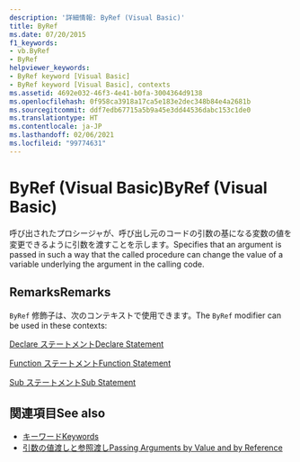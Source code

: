 ```yaml
---
description: '詳細情報: ByRef (Visual Basic)'
title: ByRef
ms.date: 07/20/2015
f1_keywords:
- vb.ByRef
- ByRef
helpviewer_keywords:
- ByRef keyword [Visual Basic]
- ByRef keyword [Visual Basic], contexts
ms.assetid: 4692e032-46f3-4e41-b0fa-3004364d9138
ms.openlocfilehash: 0f958ca3918a17ca5e183e2dec348b84e4a2681b
ms.sourcegitcommit: ddf7edb67715a5b9a45e3dd44536dabc153c1de0
ms.translationtype: HT
ms.contentlocale: ja-JP
ms.lasthandoff: 02/06/2021
ms.locfileid: "99774631"
---
```

# <a name="byref-visual-basic"></a><span data-ttu-id="a5300-103">ByRef (Visual Basic)</span><span class="sxs-lookup"><span data-stu-id="a5300-103">ByRef (Visual Basic)</span></span>

<span data-ttu-id="a5300-104">呼び出されたプロシージャが、呼び出し元のコードの引数の基になる変数の値を変更できるように引数を渡すことを示します。</span><span class="sxs-lookup"><span data-stu-id="a5300-104">Specifies that an argument is passed in such a way that the called procedure can change the value of a variable underlying the argument in the calling code.</span></span>  
  
## <a name="remarks"></a><span data-ttu-id="a5300-105">Remarks</span><span class="sxs-lookup"><span data-stu-id="a5300-105">Remarks</span></span>  

 <span data-ttu-id="a5300-106">`ByRef` 修飾子は、次のコンテキストで使用できます。</span><span class="sxs-lookup"><span data-stu-id="a5300-106">The `ByRef` modifier can be used in these contexts:</span></span>  
  
 [<span data-ttu-id="a5300-107">Declare ステートメント</span><span class="sxs-lookup"><span data-stu-id="a5300-107">Declare Statement</span></span>](../statements/declare-statement.md)  
  
 [<span data-ttu-id="a5300-108">Function ステートメント</span><span class="sxs-lookup"><span data-stu-id="a5300-108">Function Statement</span></span>](../statements/function-statement.md)  
  
 [<span data-ttu-id="a5300-109">Sub ステートメント</span><span class="sxs-lookup"><span data-stu-id="a5300-109">Sub Statement</span></span>](../statements/sub-statement.md)  
  
## <a name="see-also"></a><span data-ttu-id="a5300-110">関連項目</span><span class="sxs-lookup"><span data-stu-id="a5300-110">See also</span></span>

- [<span data-ttu-id="a5300-111">キーワード</span><span class="sxs-lookup"><span data-stu-id="a5300-111">Keywords</span></span>](../keywords/index.md)
- [<span data-ttu-id="a5300-112">引数の値渡しと参照渡し</span><span class="sxs-lookup"><span data-stu-id="a5300-112">Passing Arguments by Value and by Reference</span></span>](../../programming-guide/language-features/procedures/passing-arguments-by-value-and-by-reference.md)
